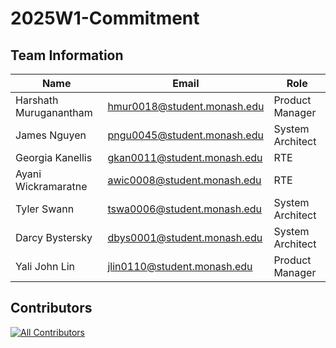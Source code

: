# 2025W1-Commitment

## Team Information

| Name                   | Email                       | Role             |
| ---------------------- | --------------------------- | ---------------- |
| Harshath Muruganantham | hmur0018@student.monash.edu | Product Manager  |
| James Nguyen           | pngu0045@student.monash.edu | System Architect |
| Georgia Kanellis       | gkan0011@student.monash.edu | RTE              |
| Ayani Wickramaratne    | awic0008@student.monash.edu | RTE              |
| Tyler Swann            | tswa0006@student.monash.edu | System Architect |
| Darcy Bystersky        | dbys0001@student.monash.edu | System Architect |
| Yali John Lin          | jlin0110@student.monash.edu | Product Manager  |

## Contributors

<!-- ALL-CONTRIBUTORS-LIST:START - Do not remove or modify this section -->
<!-- prettier-ignore-start -->
<!-- markdownlint-disable -->

<!-- markdownlint-restore -->
<!-- prettier-ignore-end -->

<!-- ALL-CONTRIBUTORS-LIST:END -->
[![All Contributors](https://img.shields.io/github/all-contributors/projectOwner/projectName?color=ee8449&style=flat-square)](#contributors)

